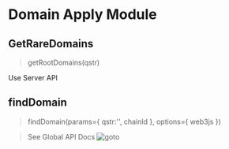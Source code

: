 # Domain Apply Module

## GetRareDomains 

> getRootDomains(qstr)

Use Server API

## findDomain 

> findDomain(params={
  qstr:'',
  chainId
},
options={
  web3js
})

> See Global API Docs ![goto](./global-api.md##findDomain)

